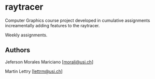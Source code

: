 # raytracer

Computer Graphics course project developed in cumulative assignments 
increamentally adding features to the raytracer.

Weekly assignments.

## Authors

Jeferson Morales Mariciano [moralj@usi.ch]

Martin Lettry [lettrm@usi.ch]
